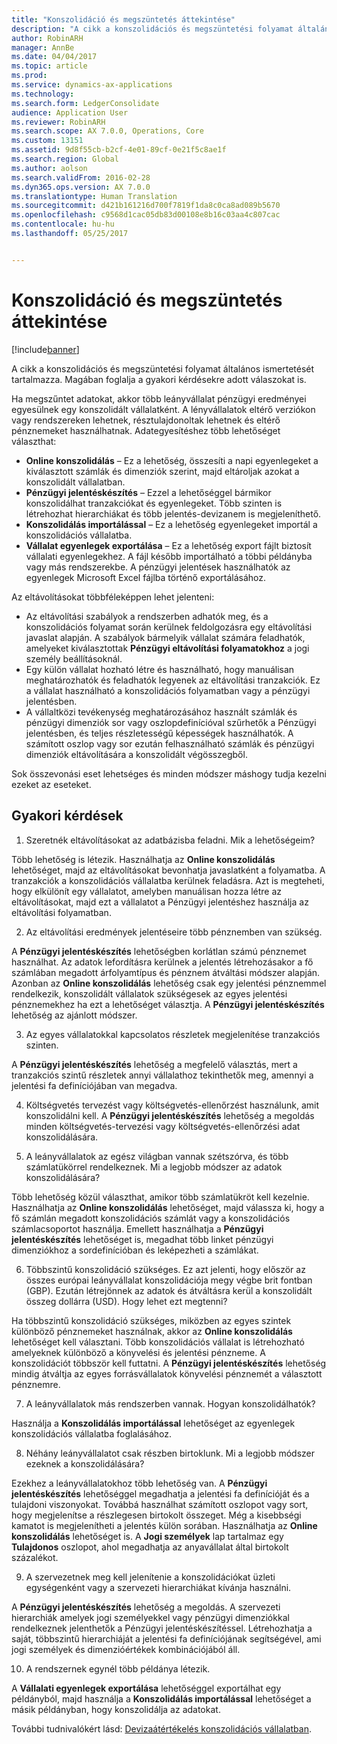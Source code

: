 ```yaml
---
title: "Konszolidáció és megszüntetés áttekintése"
description: "A cikk a konszolidációs és megszüntetési folyamat általános ismertetését tartalmazza. Magában foglalja a gyakori kérdésekre adott válaszokat is."
author: RobinARH
manager: AnnBe
ms.date: 04/04/2017
ms.topic: article
ms.prod: 
ms.service: dynamics-ax-applications
ms.technology: 
ms.search.form: LedgerConsolidate
audience: Application User
ms.reviewer: RobinARH
ms.search.scope: AX 7.0.0, Operations, Core
ms.custom: 13151
ms.assetid: 9d8f55cb-b2cf-4e01-89cf-0e21f5c8ae1f
ms.search.region: Global
ms.author: aolson
ms.search.validFrom: 2016-02-28
ms.dyn365.ops.version: AX 7.0.0
ms.translationtype: Human Translation
ms.sourcegitcommit: d421b161216d700f7819f1da8c0ca8ad089b5670
ms.openlocfilehash: c9568d1cac05db83d00108e8b16c03aa4c807cac
ms.contentlocale: hu-hu
ms.lasthandoff: 05/25/2017


---
```


# <a name="consolidation-and-elimination-overview"></a>Konszolidáció és megszüntetés áttekintése

[!include[banner](../includes/banner.md)]


A cikk a konszolidációs és megszüntetési folyamat általános ismertetését tartalmazza. Magában foglalja a gyakori kérdésekre adott válaszokat is.

Ha megszűntet adatokat, akkor több leányvállalat pénzügyi eredményei egyesülnek egy konszolidált vállalatként. A lényvállalatok eltérő verziókon vagy rendszereken lehetnek, résztulajdonoltak lehetnek és eltérő pénznemeket használhatnak. Adategyesítéshez több lehetőséget választhat:

-   **Online konszolidálás** – Ez a lehetőség, összesíti a napi egyenlegeket a kiválasztott számlák és dimenziók szerint, majd eltároljak azokat a konszolidált vállalatban.
-   **Pénzügyi jelentéskészítés** – Ezzel a lehetőséggel bármikor konszolidálhat tranzakciókat és egyenlegeket. Több szinten is létrehozhat hierarchiákat és több jelentés-devizanem is megjeleníthető.
-   **Konszolidálás importálással** – Ez a lehetőség egyenlegeket importál a konszolidációs vállalatba.
-   **Vállalat egyenlegek exportálása** – Ez a lehetőség export fájlt biztosít vállalati egyenlegekhez. A fájl később importálható a többi példányba vagy más rendszerekbe. A pénzügyi jelentések használhatók az egyenlegek Microsoft Excel fájlba történő exportálásához.

Az eltávolításokat többféleképpen lehet jelenteni:

-   Az eltávolítási szabályok a rendszerben adhatók meg, és a konszolidációs folyamat során kerülnek feldolgozásra egy eltávolítási javaslat alapján. A szabályok bármelyik vállalat számára feladhatók, amelyeket kiválasztottak **Pénzügyi eltávolítási folyamatokhoz** a jogi személy beállításoknál.
-   Egy külön vállalat hozható létre és használható, hogy manuálisan meghatározhatók és feladhatók legyenek az eltávolítási tranzakciók. Ez a vállalat használható a konszolidációs folyamatban vagy a pénzügyi jelentésben.
-   A vállaltközi tevékenység meghatározásához használt számlák és pénzügyi dimenziók sor vagy oszlopdefinícióval szűrhetők a Pénzügyi jelentésben, és teljes részletességű képességek használhatók. A számított oszlop vagy sor ezután felhasználható számlák és pénzügyi dimenziók eltávolítására a konszolidált végösszegből.

Sok összevonási eset lehetséges és minden módszer máshogy tudja kezelni ezeket az eseteket.

## <a name="frequently-asked-questions"></a>Gyakori kérdések
1.  Szeretnék eltávolításokat az adatbázisba feladni. Mik a lehetőségeim?

Több lehetőség is létezik. Használhatja az **Online konszolidálás** lehetőséget, majd az eltávolításokat bevonhatja javaslatként a folyamatba. A tranzakciók a konszolidációs vállalatba kerülnek feladásra. Azt is megteheti, hogy elkülönít egy vállalatot, amelyben manuálisan hozza létre az eltávolításokat, majd ezt a vállalatot a Pénzügyi jelentéshez használja az eltávolítási folyamatban.

2.  Az eltávolítási eredmények jelentéseire több pénznemben van szükség.

A **Pénzügyi jelentéskészítés** lehetőségben korlátlan számú pénznemet használhat. Az adatok lefordításra kerülnek a jelentés létrehozásakor a fő számlában megadott árfolyamtípus és pénznem átváltási módszer alapján. Azonban az **Online konszolidálás** lehetőség csak egy jelentési pénznemmel rendelkezik, konszolidált vállalatok szükségesek az egyes jelentési pénznemekhez ha ezt a lehetőséget választja. A **Pénzügyi jelentéskészítés** lehetőség az ajánlott módszer.

3.  Az egyes vállalatokkal kapcsolatos részletek megjelenítése tranzakciós szinten.

A **Pénzügyi jelentéskészítés** lehetőség a megfelelő választás, mert a tranzakciós szintű részletek annyi vállalathoz tekinthetők meg, amennyi a jelentési fa definíciójában van megadva.

4.  Költségvetés tervezést vagy költségvetés-ellenőrzést használunk, amit konszolidálni kell.
A **Pénzügyi jelentéskészítés** lehetőség a megoldás minden költségvetés-tervezési vagy költségvetés-ellenőrzési adat konszolidálására.

5.  A leányvállalatok az egész világban vannak szétszórva, és több számlatükörrel rendelkeznek. Mi a legjobb módszer az adatok konszolidálására?

Több lehetőség közül választhat, amikor több számlatükröt kell kezelnie. Használhatja az **Online konszolidálás** lehetőséget, majd válassza ki, hogy a fő számlán megadott konszolidációs számlát vagy a konszolidációs számlacsoportot használja. Emellett használhatja a **Pénzügyi jelentéskészítés** lehetőséget is, megadhat több linket pénzügyi dimenziókhoz a sordefinícióban és leképezheti a számlákat.

6.  Többszintű konszolidáció szükséges. Ez azt jelenti, hogy először az összes európai leányvállalat konszolidációja megy végbe brit fontban (GBP). Ezután létrejönnek az adatok és átváltásra kerül a konszolidált összeg dollárra (USD). Hogy lehet ezt megtenni?

Ha többszintű konszolidáció szükséges, miközben az egyes szintek különböző pénznemeket használnak, akkor az **Online konszolidálás** lehetőséget kell választani. Több konszolidációs vállalat is létrehozható amelyeknek különböző a könyvelési és jelentési pénzneme. A konszolidációt többször kell futtatni. A **Pénzügyi jelentéskészítés** lehetőség mindig átváltja az egyes forrásvállalatok könyvelési pénznemét a választott pénznemre.

7.  A leányvállalatok más rendszerben vannak. Hogyan konszolidálhatók?

Használja a **Konszolidálás importálással** lehetőséget az egyenlegek konszolidációs vállalatba foglalásához.

8.  Néhány leányvállalatot csak részben birtoklunk. Mi a legjobb módszer ezeknek a konszolidálására?

Ezekhez a leányvállalatokhoz több lehetőség van. A **Pénzügyi jelentéskészítés** lehetőséggel megadhatja a jelentési fa definícióját és a tulajdoni viszonyokat. Továbbá használhat számított oszlopot vagy sort, hogy megjelenítse a részlegesen birtokolt összeget. Még a kisebbségi kamatot is megjelenítheti a jelentés külön sorában. Használhatja az **Online konszolidálás** lehetőséget is. A **Jogi személyek** lap tartalmaz egy **Tulajdonos** oszlopot, ahol megadhatja az anyavállalat által birtokolt százalékot.

9.  A szervezetnek meg kell jelenítenie a konszolidációkat üzleti egységenként vagy a szervezeti hierarchiákat kívánja használni.

A **Pénzügyi jelentéskészítés** lehetőség a megoldás. A szervezeti hierarchiák amelyek jogi személyekkel vagy pénzügyi dimenziókkal rendelkeznek jelenthetők a Pénzügyi jelentéskészítéssel. Létrehozhatja a saját, többszintű hierarchiáját a jelentési fa definíciójának segítségével, ami jogi személyek és dimenzióértékek kombinációjából áll.

10. A rendszernek egynél több példánya létezik.

A **Vállalati egyenlegek exportálása** lehetőséggel exportálhat egy példányból, majd használja a **Konszolidálás importálással** lehetőséget a másik példányban, hogy konszolidálja az adatokat.


További tudnivalókért lásd: [Devizaátértékelés konszolidációs vállalatban](..\general-ledger\currency-revaluation-consolidation-company.md).



